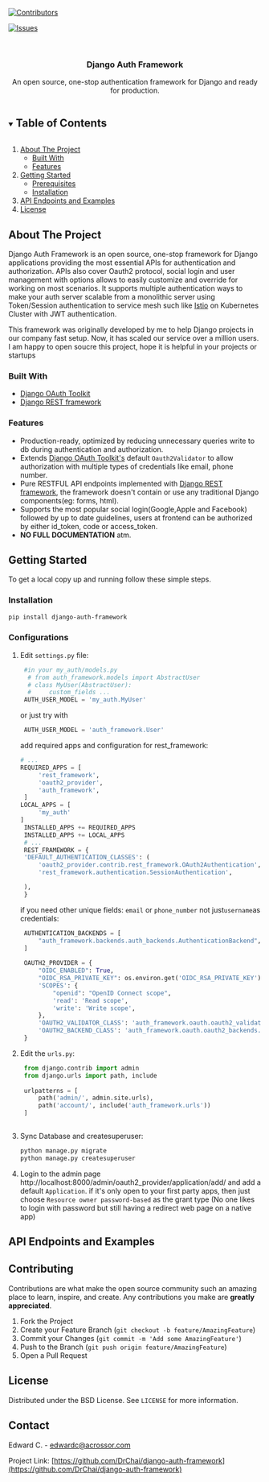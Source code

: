 
[![Contributors][contributors-shield]][contributors-url]

[comment]: <> ([![Forks][forks-shield]][forks-url])

[comment]: <> ([![Stargazers][stars-shield]][stars-url])
[![Issues][issues-shield]][issues-url]



<br />
<p align="center">

  <h3 align="center">Django Auth Framework</h3>

  <p align="center">
    An open source, one-stop authentication framework for Django and ready for production.
  </p>
</p>



<!-- TABLE OF CONTENTS -->
<details open="open">
  <summary><h2 style="display: inline-block">Table of Contents</h2></summary>
  <ol>
    <li>
      <a href="#about-the-project">About The Project</a>
      <ul>
        <li><a href="#built-with">Built With</a></li>
        <li><a href="#features">Features</a></li>
      </ul>
    </li>
    <li>
      <a href="#getting-started">Getting Started</a>
      <ul>
        <li><a href="#prerequisites">Prerequisites</a></li>
        <li><a href="#installation">Installation</a></li>
      </ul>
    </li>
    <li><a href="#api-endpoints-and-examples">API Endpoints and Examples</a></li>
    <li><a href="#license">License</a></li>
  </ol>
</details>



<!-- ABOUT THE PROJECT -->
## About The Project
Django Auth Framework is an open source, one-stop framework for Django applications providing the most essential APIs for 
authentication and authorization. APIs also cover Oauth2 protocol, social login and user management with options allows 
to easily customize and override for working on most scenarios. It supports multiple
authentication ways to make your auth server scalable from a monolithic server using Token/Session authentication to
service mesh such like [Istio](https://istio.io/latest/docs/tasks/security/authorization/authz-jwt/) on Kubernetes Cluster with JWT authentication.

This framework was originally developed by me to help
Django projects in our company fast setup. Now, it has scaled our service over a million users. I am 
happy to open soucre this project, hope it is helpful in your projects or startups

### Built With

* [Django OAuth Toolkit](https://github.com/jazzband/django-oauth-toolkit)
* [Django REST framework](https://github.com/encode/django-rest-framework)

### Features
* Production-ready, optimized by reducing unnecessary queries write to db during authentication and authorization.
* Extends [Django OAuth Toolkit's](https://github.com/jazzband/django-oauth-toolkit) default `Oauth2Validator` to allow
  authorization with multiple types of credentials like email, phone number.
* Pure RESTFUL API endpoints implemented with [Django REST framework](https://github.com/encode/django-rest-framework),
  the framework doesn't contain or use any traditional Django components(eg: forms, html).
* Supports the most popular social login(Google,Apple and Facebook) followed by up to date guidelines, users at frontend
  can be authorized by either id_token, code or access_token.  
* **NO FULL DOCUMENTATION** atm.

<!-- GETTING STARTED -->
## Getting Started

To get a local copy up and running follow these simple steps.

### Installation

  ```sh
  pip install django-auth-framework
  ```

### Configurations
1. Edit `settings.py` file:
   
   ```python
    #in your my_auth/models.py
     # from auth_framework.models import AbstractUser
     # class MyUser(AbstractUser):
     #     custom_fields ...
    AUTH_USER_MODEL = 'my_auth.MyUser'
   ```
   or just try with
   ```python
    AUTH_USER_MODEL = 'auth_framework.User'
   ```
   add required apps and configuration for rest_framework:
   ```python
   # ...
   REQUIRED_APPS = [
        'rest_framework',
        'oauth2_provider',
        'auth_framework',
    ]
   LOCAL_APPS = [
        'my_auth'
   ]
    INSTALLED_APPS += REQUIRED_APPS
    INSTALLED_APPS += LOCAL_APPS
    # ...
    REST_FRAMEWORK = {
    'DEFAULT_AUTHENTICATION_CLASSES': (
        'oauth2_provider.contrib.rest_framework.OAuth2Authentication',
        'rest_framework.authentication.SessionAuthentication',

    ),
    }
    ```
   if you need other unique fields: `email` or `phone_number` not just`username`as credentials:
   ```python
    AUTHENTICATION_BACKENDS = [
        "auth_framework.backends.auth_backends.AuthenticationBackend",
    ]
    
    OAUTH2_PROVIDER = {
        "OIDC_ENABLED": True,
        "OIDC_RSA_PRIVATE_KEY": os.environ.get('OIDC_RSA_PRIVATE_KEY'),
        'SCOPES': {
            "openid": "OpenID Connect scope",
            'read': 'Read scope',
            'write': 'Write scope',
        },
        'OAUTH2_VALIDATOR_CLASS': 'auth_framework.oauth.oauth2_validators.OauthValidator',
        'OAUTH2_BACKEND_CLASS': 'auth_framework.oauth.oauth2_backends.OAuthLibCore',
    }
    ```
2. Edit the `urls.py`:
   ```python
    from django.contrib import admin
    from django.urls import path, include
    
    urlpatterns = [
        path('admin/', admin.site.urls),
        path('account/', include('auth_framework.urls'))
    ]
    
    ```
3. Sync Database and createsuperuser:
    ```sh
   python manage.py migrate
   python manage.py createsuperuser
   ```
4. Login to the admin page http://localhost:8000/admin/oauth2_provider/application/add/
   and add a default `Application`. if it's only open to your first party apps, then just choose `Resource owner password-based`
   as the grant type (No one likes to login with password but still having a redirect web page on a native app)




<!-- API Endpoints and Examples -->
## API Endpoints and Examples
 


<!-- CONTRIBUTING -->
## Contributing

Contributions are what make the open source community such an amazing place to learn, inspire, and create. Any contributions you make are **greatly appreciated**.

1. Fork the Project
2. Create your Feature Branch (`git checkout -b feature/AmazingFeature`)
3. Commit your Changes (`git commit -m 'Add some AmazingFeature'`)
4. Push to the Branch (`git push origin feature/AmazingFeature`)
5. Open a Pull Request



<!-- LICENSE -->
## License

Distributed under the BSD License. See `LICENSE` for more information.



<!-- CONTACT -->
## Contact

Edward C. - edwardc@acrossor.com

Project Link: [https://github.com/DrChai/django-auth-framework](https://github.com/DrChai/django-auth-framework)





<!-- MARKDOWN LINKS & IMAGES -->
<!-- https://www.markdownguide.org/basic-syntax/#reference-style-links -->
[contributors-shield]: https://img.shields.io/github/contributors/DrChai/repo.svg?style=for-the-badge
[contributors-url]: https://github.com/DrChai/django-auth-framework/graphs/contributors
[forks-shield]: https://img.shields.io/github/forks/DrChai/repo.svg?style=for-the-badge
[forks-url]: https://github.com/DrChai/django-auth-framework/network/members
[stars-shield]: https://img.shields.io/github/stars/DrChai/repo.svg?style=for-the-badge
[stars-url]: https://github.com/DrChai/django-auth-framework/stargazers
[issues-shield]: https://img.shields.io/github/issues/DrChai/repo.svg?style=for-the-badge
[issues-url]: https://github.com/DrChai/django-auth-framework/issues
[license-shield]: https://img.shields.io/github/license/DrChai/repo.svg?style=for-the-badge
[license-url]: https://github.com/DrChai/django-auth-framework/blob/master/LICENSE.txt
